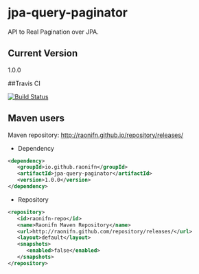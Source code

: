 jpa-query-paginator
==============

API to Real Pagination over JPA.

## Current Version
1.0.0

##Travis CI

[![Build Status](https://travis-ci.org/raonifn/jpa-query-paginator.png)](https://travis-ci.org/raonifn/jpa-query-paginator)

## Maven users
Maven repository: http://raonifn.github.io/repository/releases/

* Dependency
```xml
<dependency>
   <groupId>io.github.raonifn</groupId>
   <artifactId>jpa-query-paginator</artifactId>
   <version>1.0.0</version>
</dependency>
```

* Repository
```xml
<repository>
   <id>raonifn-repo</id>
   <name>Raonifn Maven Repository</name>
   <url>http://raonifn.github.com/repository/releases/</url>
   <layout>default</layout>
   <snapshots>
      <enabled>false</enabled>
   </snapshots>
</repository>
```
